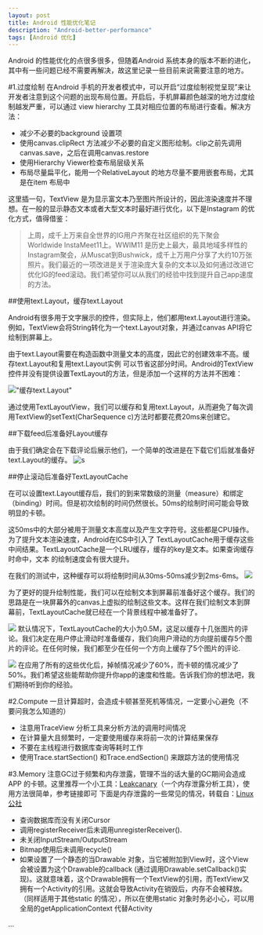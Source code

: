 ```yaml
---
layout: post
title: Android 性能优化笔记
description: "Android-better-performance"
tags: [Android 优化]
---
```


Android 的性能优化的点很多很多，但随着Android 系统本身的版本不断的进化，其中有一些问题已经不需要再解决，故这里记录一些目前来说需要注意的地方。<!--more-->

#1.过度绘制
在Android 手机的开发者模式中，可以开启“过度绘制视觉呈现”来让开发者注意到这个问题的出现布局位置。开启后，手机屏幕颜色越深的地方过度绘制越发严重，可以通过 view hierarchy 工具对相应位置的布局进行查看。解决方法：

* 减少不必要的background 设置项
* 使用canvas.clipRect 方法减少不必要的自定义图形绘制。clip之前先调用canvas.save，之后在调用canvas.restore
* 使用Hierarchy Viewer检查布局层级关系
* 布局尽量扁平化，能用一个RelativeLayout 的地方尽量不要用嵌套布局，尤其是在item 布局中

这里插一句，TextView 是为显示富文本乃至图片所设计的，因此渲染速度并不理想。在一般的显示静态文本或者大型文本时最好进行优化，以下是Instagram 的优化方式，值得借鉴：

>上周，成千上万来自全世界的IG用户齐聚在社区组织的先下聚会 Worldwide InstaMeet11上。WWIM11 是历史上最大，最具地域多样性的Instagram聚会，从Muscat到Bushwick，成千上万用户分享了大约10万张照片。我们最近的一项改进是关于渲染庞大复杂的文本以及如何通过改进它优化IG的feed滚动。我们希望你可以从我们的经验中找到提升自己app速度的方法。

##使用text.Layout，缓存text.Layout

Android有很多用于文字展示的控件，但实际上，他们都用text.Layout进行渲染。例如，TextView会将String转化为一个text.Layout对象，并通过canvas API将它绘制到屏幕上。

由于text.Layout需要在构造函数中测量文本的高度，因此它的创建效率不高。缓存text.Layout和复用text.Layout实例 可以节省这部分时间。Android的TextView控件并没有提供设置TextLayout的方法，但是添加一个这样的方法并不困难：

!["缓存text.Layout"](http://static.open-open.com/lib/uploadImg/20150424/20150424111625_487.png)

通过使用TextLayoutView，我们可以缓存和复用text.Layout，从而避免了每次调用TextView的setText(CharSequence c)方法时都要花费20ms来创建它。

##下载feed后准备好Layout缓存

由于我们确定会在下载评论后展示他们，一个简单的改进是在下载它们后就准备好text.Layout的缓存。
![s](http://static.open-open.com/lib/uploadImg/20150424/20150424111632_140.png)

##停止滚动后准备好TextLayoutCache

在可以设置text.Layout缓存后，我们的到来常数级的测量（measure）和绑定（binding）时间。但是初次绘制的时间仍然很长。50ms的绘制时间可能会导致明显的卡顿。

这50ms中的大部分被用于测量文本高度以及产生文字符号。这些都是CPU操作。为了提升文本渲染速度，Android在ICS中引入了 TextLayoutCache用于缓存这些中间结果。TextLayoutCache是一个LRU缓存，缓存的key是文本。如果查询缓存时命中，文本 的绘制速度会有很大提升。

在我们的测试中，这种缓存可以将绘制时间从30ms-50ms减少到2ms-6ms。
![](http://static.open-open.com/lib/uploadImg/20150424/20150424111633_237.png)

为了更好的提升绘制性能，我们可以在绘制文本到屏幕前准备好这个缓存。我们的思路是在一块屏幕外的canvas上虚拟的绘制这些文本。这样在我们绘制文本到屏幕前，TextLayoutCache就已经在一个背景线程中被准备好了。

![](http://static.open-open.com/lib/uploadImg/20150424/20150424111634_594.png)
默认情况下，TextLayoutCache的大小为0.5M，这足以缓存十几张图片的评论。我们决定在用户停止滑动时准备缓存，我们向用户滑动的方向提前缓存5个图片的评论。在任何时候，我们都至少在任何一个方向上缓存了5个图片的评论.

![](http://static.open-open.com/lib/uploadImg/20150424/20150424111635_50.png)
在应用了所有的这些优化后，掉帧情况减少了60%，而卡顿的情况减少了50%。我们希望这些能帮助你提升你app的速度和性能。告诉我们你的想法吧，我们期待听到你的经验。

#2.Compute
一旦计算超时，会造成卡顿甚至死机等情况，一定要小心避免（不要问我怎么知道的）

* 注意用TraceView 分析工具来分析方法的调用时间情况
* 在计算量大且频繁时，一定要使用缓存来将前一次的计算结果保存
* 不要在主线程进行数据库查询等耗时工作
* 使用Trace.startSection() 和Trace.endSection() 来跟踪方法的使用情况


#3.Memory
注意GC过于频繁和内存泄露，管理不当的话大量的GC期间会造成APP 的卡顿。这里推荐一个小工具：[Leakcanary]("https://github.com/square/leakcanary")（一个内存泄露分析工具），使用方法很简单，参考链接即可
下面是内存泄露的一些常见的情况，转载自：[Linux公社]("http://www.linuxidc.com/Linux/2011-10/44785.htm")

* 查询数据库而没有关闭Cursor
* 调用registerReceiver后未调用unregisterReceiver().
* 未关闭InputStream/OutputStream
* Bitmap使用后未调用recycle()
* 如果设置了一个静态的当Drawable 对象，当它被附加到View时，这个View会被设置为这个Drawable的callback (通过调用Drawable.setCallback()实现)。这就意味着，这个Drawable拥有一个TextView的引用，而TextView又拥有一个Activity的引用。这就会导致Activity在销毁后，内存不会被释放。（同样适用于其他static 的情况），所以在使用static 对象时务必小心，可以用全局的getApplicationContext 代替Activity
	
	
...
